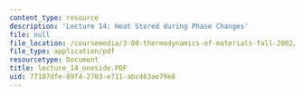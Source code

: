 ```yaml
---
content_type: resource
description: 'Lecture 14: Heat Stored during Phase Changes'
file: null
file_location: /coursemedia/3-00-thermodynamics-of-materials-fall-2002/77107dfe89f42703e711abc463ae79e8_lecture_14_oneside.PDF
file_type: application/pdf
resourcetype: Document
title: lecture_14_oneside.PDF
uid: 77107dfe-89f4-2703-e711-abc463ae79e8
---
```

